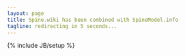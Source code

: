 ```yaml
---
layout: page
title: Spine.wiki has been combined with SpineModel.info
tagline: redirecting in 5 seconds...
---
```

{% include JB/setup %}

<meta http-equiv="refresh" content="5;url=http://spinemodel.info/" />
